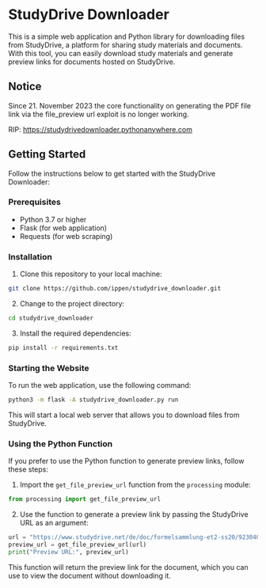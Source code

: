 # StudyDrive Downloader

This is a simple web application and Python library for downloading files from StudyDrive, a platform for sharing study materials and documents. With this tool, you can easily download study materials and generate preview links for documents hosted on StudyDrive.

## Notice
Since 21. November 2023 the core functionality on generating the PDF file link via the file_preview url exploit is no longer working.

RIP: https://studydrivedownloader.pythonanywhere.com

## Getting Started

Follow the instructions below to get started with the StudyDrive Downloader:

### Prerequisites

- Python 3.7 or higher
- Flask (for web application)
- Requests (for web scraping)

### Installation

1. Clone this repository to your local machine:

```bash
git clone https://github.com/ippen/studydrive_downloader.git
```

2. Change to the project directory:

```bash
cd studydrive_downloader
```

3. Install the required dependencies:

```bash
pip install -r requirements.txt
```

### Starting the Website

To run the web application, use the following command:

```bash
python3 -m flask -A studydrive_downloader.py run
```

This will start a local web server that allows you to download files from StudyDrive.

### Using the Python Function

If you prefer to use the Python function to generate preview links, follow these steps:

1. Import the `get_file_preview_url` function from the `processing` module:

```python
from processing import get_file_preview_url
```

2. Use the function to generate a preview link by passing the StudyDrive URL as an argument:

```python
url = "https://www.studydrive.net/de/doc/formelsammlung-et2-ss20/923040"
preview_url = get_file_preview_url(url)
print("Preview URL:", preview_url)
```

This function will return the preview link for the document, which you can use to view the document without downloading it.

